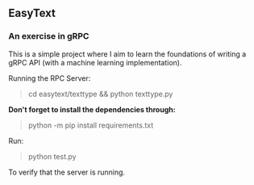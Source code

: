 ## EasyText
### An exercise in gRPC

This is a simple project where I aim to learn the foundations of writing a gRPC API (with a machine learning implementation).

Running the RPC Server:
> cd easytext/texttype && python texttype.py

**Don't forget to install the dependencies through:**
> python -m pip install requirements.txt

Run:
> python test.py

To verify that the server is running.